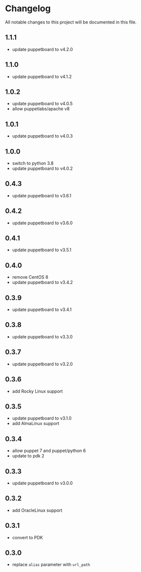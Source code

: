 # Changelog

All notable changes to this project will be documented in this file.

## 1.1.1
- update puppetboard to v4.2.0

## 1.1.0
- update puppetboard to v4.1.2

## 1.0.2
- update puppetboard to v4.0.5
- allow puppetlabs/apache v8

## 1.0.1
- update puppetboard to v4.0.3

## 1.0.0
- switch to python 3.8
- update puppetboard to v4.0.2

## 0.4.3
- update puppetboard to v3.6.1

## 0.4.2
- update puppetboard to v3.6.0

## 0.4.1
- update puppetboard to v3.5.1

## 0.4.0
- remove CentOS 8
- update puppetboard to v3.4.2

## 0.3.9
- update puppetboard to v3.4.1

## 0.3.8
- update puppetboard to v3.3.0

## 0.3.7
- update puppetboard to v3.2.0

## 0.3.6
- add Rocky Linux support

## 0.3.5
- update puppetboard to v3.1.0
- add AlmaLinux support

## 0.3.4

- allow puppet 7 and puppet/python 6
- update to pdk 2

## 0.3.3

- update puppetboard to v3.0.0

## 0.3.2

- add OracleLinux support

## 0.3.1

- convert to PDK

## 0.3.0

- replace `alias` parameter with `url_path`
